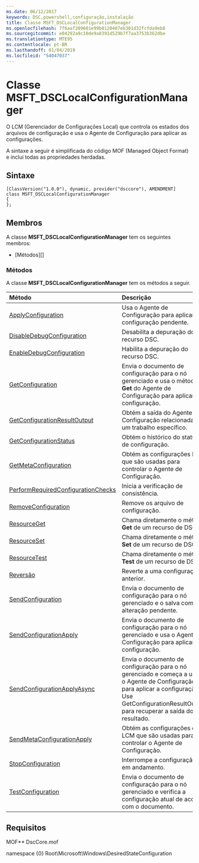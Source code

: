 ```yaml
---
ms.date: 06/12/2017
keywords: DSC,powershell,configuração,instalação
title: Classe MSFT_DSCLocalConfigurationManager
ms.openlocfilehash: 7f6aaf209601e99b0120407eb301d32fcfda9eb8
ms.sourcegitcommit: e04292a9c10de9a8391d529b7f7aa3753b362dbe
ms.translationtype: MTE95
ms.contentlocale: pt-BR
ms.lasthandoff: 01/04/2019
ms.locfileid: "54047037"
---
```

# <a name="msftdsclocalconfigurationmanager-class"></a>Classe MSFT_DSCLocalConfigurationManager

O LCM (Gerenciador de Configurações Local) que controla os estados dos arquivos de configuração e usa o Agente de Configuração para aplicar as configurações.

A sintaxe a seguir é simplificada do código MOF (Managed Object Format) e inclui todas as propriedades herdadas.

## <a name="syntax"></a>Sintaxe

```
[ClassVersion("1.0.0"), dynamic, provider("dsccore"), AMENDMENT]
class MSFT_DSCLocalConfigurationManager
{
};
```

## <a name="members"></a>Membros

A classe **MSFT_DSCLocalConfigurationManager** tem os seguintes membros:

- [Métodos][]

### <a name="methods"></a>Métodos

A classe **MSFT_DSCLocalConfigurationManager** tem os métodos a seguir.

|Método |Descrição |
|:--- |:---|
| [ApplyConfiguration](msft-dsclocalconfigurationmanager-applyconfiguration.md)| Usa o Agente de Configuração para aplicar a configuração pendente.|
| [DisableDebugConfiguration](msft-dsclocalconfigurationmanager-disabledebugconfiguration.md)| Desabilita a depuração do recurso DSC.|
| [EnableDebugConfiguration](msft-dsclocalconfigurationmanager-enabledebugconfiguration.md)| Habilita a depuração do recurso DSC.|
| [GetConfiguration](msft-dsclocalconfigurationmanager-getconfiguration.md)| Envia o documento de configuração para o nó gerenciado e usa o método **Get** do Agente de Configuração para aplicar a configuração.|
| [GetConfigurationResultOutput](msft-dsclocalconfigurationmanager-getconfigurationresultoutput.md)| Obtém a saída do Agente de Configuração relacionada a um trabalho específico.|
| [GetConfigurationStatus](msft-dsclocalconfigurationmanager-getconfigurationstatus.md)| Obtém o histórico do status de configuração.|
| [GetMetaConfiguration](msft-dsclocalconfigurationmanager-getmetaconfiguration.md)| Obtém as configurações LCM que são usadas para controlar o Agente de Configuração.|
| [PerformRequiredConfigurationChecks](msft-dsclocalconfigurationmanager-performrequiredconfigurationchecks.md)| Inicia a verificação de consistência.|
| [RemoveConfiguration](msft-dsclocalconfigurationmanager-removeconfiguration.md)| Remove os arquivo de configuração.|
| [ResourceGet](msft-dsclocalconfigurationmanager-resourceget.md)| Chama diretamente o método **Get** de um recurso de DSC.|
| [ResourceSet](msft-dsclocalconfigurationmanager-resourceset.md)| Chama diretamente o método **Set** de um recurso de DSC.|
| [ResourceTest](msft-dsclocalconfigurationmanager-resourcetest.md)| Chama diretamente o método **Test** de um recurso de DSC.|
| [Reversão](msft-dsclocalconfigurationmanager-rollback.md)| Reverte a uma configuração anterior.|
| [SendConfiguration](msft-dsclocalconfigurationmanager-sendconfiguration.md)| Envia o documento de configuração para o nó gerenciado e o salva como alteração pendente.|
| [SendConfigurationApply](msft-dsclocalconfigurationmanager-sendconfigurationapply.md)| Envia o documento de configuração para o nó gerenciado e usa o Agente de Configuração para aplicar a configuração.|
| [SendConfigurationApplyAsync](msft-dsclocalconfigurationmanager-sendconfigurationapplyasync.md)| Envia o documento de configuração para o nó gerenciado e começa a usar o Agente de Configuração para aplicar a configuração. Use GetConfigurationResultOutput para recuperar a saída do resultado.|
| [SendMetaConfigurationApply](msft-dsclocalconfigurationmanager-sendmetaconfigurationapply.md)| Obtém as configurações de LCM que são usadas para controlar o Agente de Configuração.|
| [StopConfiguration](msft-dsclocalconfigurationmanager-stopconfiguration.md)| Interrompe a configuração em andamento.|
| [TestConfiguration](msft-dsclocalconfigurationmanager-testconfiguration.md)| Envia o documento de configuração para o nó gerenciado e verifica a configuração atual de acordo com o documento.|

## <a name="requirements"></a>Requisitos

MOF** DscCore.mof

namespace {0} Root\Microsoft\Windows\DesiredStateConfiguration
